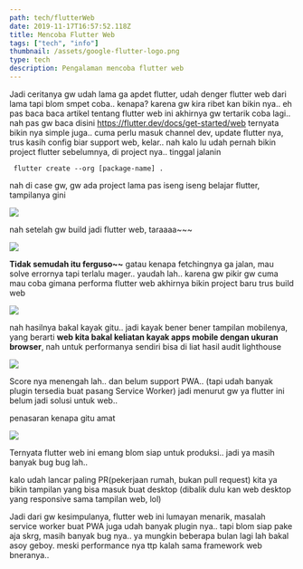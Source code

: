 ```yaml
---
path: tech/flutterWeb
date: 2019-11-17T16:57:52.118Z
title: Mencoba Flutter Web
tags: ["tech", "info"]
thumbnail: /assets/google-flutter-logo.png
type: tech
description: Pengalaman mencoba flutter web
---
```


Jadi ceritanya gw udah lama ga apdet flutter, udah denger flutter web dari lama tapi blom smpet coba.. kenapa? karena gw kira ribet kan bikin nya.. eh pas baca baca artikel tentang flutter web ini akhirnya gw tertarik coba lagi.. nah pas gw baca disini
<https://flutter.dev/docs/get-started/web>
ternyata bikin nya simple juga.. cuma perlu masuk channel dev, update flutter nya, trus kasih config biar support web, kelar..
nah kalo lu udah pernah bikin project flutter sebelumnya, di project nya.. tinggal jalanin

```
 flutter create --org [package-name] .
```

nah di case gw, gw ada project lama pas iseng iseng belajar flutter, tampilanya gini

![](/assets/screen-shot-2019-11-17-at-22.55.31.png)

nah setelah gw build jadi flutter web, taraaaa~~~

![](/assets/screen-shot-2019-11-17-at-23.45.51.png)

**Tidak semudah itu ferguso~~**
gatau kenapa fetchingnya ga jalan, mau solve errornya tapi terlalu mager..
yaudah lah.. karena gw pikir gw cuma mau coba gimana performa flutter web akhirnya bikin project baru trus build web

![](/assets/screen-shot-2019-11-18-at-00.17.40.png)

nah hasilnya bakal kayak gitu.. jadi kayak bener bener tampilan mobilenya, yang berarti **web kita bakal keliatan kayak apps mobile dengan ukuran browser**, nah untuk performanya sendiri bisa di liat hasil audit lighthouse

![](/assets/screen-shot-2019-11-17-at-23.54.17.png)

Score nya menengah lah.. dan belum support PWA.. (tapi udah banyak plugin tersedia buat pasang Service Worker) jadi menurut gw ya flutter ini belum jadi solusi untuk web..

penasaran kenapa gitu amat

![](/assets/screen-shot-2019-11-18-at-00.23.45.png)

Ternyata flutter web ini emang blom siap untuk produksi.. jadi ya masih banyak bug bug lah..

kalo udah lancar paling PR(pekerjaan rumah, bukan pull request) kita ya bikin tampilan yang bisa masuk buat desktop (dibalik dulu kan web desktop yang responsive sama tampilan web, lol)

Jadi dari gw kesimpulanya, flutter web ini lumayan menarik, masalah service worker buat PWA juga udah banyak plugin nya.. tapi blom siap pake aja skrg, masih banyak bug nya.. ya mungkin beberapa bulan lagi lah bakal asoy geboy. meski performance nya ttp kalah sama framework web bneranya..
